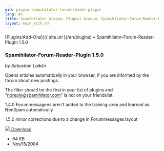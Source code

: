 ```yaml
---
uid: plugin-spamihilator-forum-reader-plugin
lang: en
title: Spamihilator &raquo; Plugins &raquo; Spamihilator-Forum-Reader-PlugIn 1.5.0
layout: main_with_ad
---
```


[Plugins/Add-Ons]({{ site.url }}/en/plugins) &laquo; Spamihilator-Forum-Reader-PlugIn 1.5.0

### Spamihilator-Forum-Reader-PlugIn 1.5.0

_by Sebastian Laiblin_

Opens articles automatically in your browser, if you are informed by the forum about new postings.

The filter should be the first in your list of plugins and "noreply@spamihilator.com" is not on your friendslist.

1.4.0 Forummessagens aren't added to the training-area and learned as NonSpam automatically

1.5.0 minor corrections due to a change in Forummessages layout

<div class="downloadsection">
<a href="http://www.laiblin.de/download/download.php?id=forumreaderplugin" class="radius button left" id="download-button"><img src="{{site.url}}/images/download-arrow.png"> Download</a>
<ul id="download-notes">
<li>64 KB</li>
<li>Nov/15/2004</li>
</ul>
</div>

